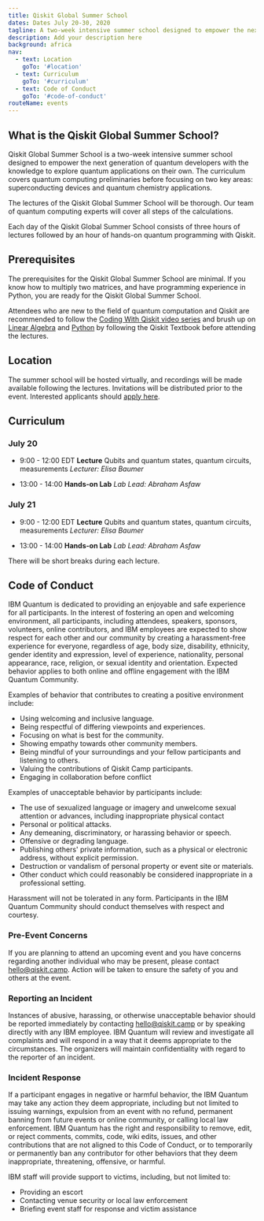 ```yaml
---
title: Qiskit Global Summer School
dates: Dates July 20-30, 2020
tagline: A two-week intensive summer school designed to empower the next generation of quantum developers with the knowledge to explore quantum applications on their own.
description: Add your description here
background: africa
nav:
  - text: Location
    goTo: '#location'
  - text: Curriculum
    goTo: '#curriculum'
  - text: Code of Conduct
    goTo: '#code-of-conduct'
routeName: events
---
```


## What is the Qiskit Global Summer School?
Qiskit Global Summer School is a two-week intensive summer school designed to empower the next generation of quantum developers with the knowledge to explore quantum applications on their own. The curriculum covers quantum computing preliminaries before focusing on two key areas: superconducting devices and quantum chemistry applications.

The lectures of the Qiskit Global Summer School will be thorough. Our team of quantum computing experts will cover all steps of the calculations.

Each day of the Qiskit Global Summer School consists of three hours of lectures followed by an hour of hands-on quantum programming with Qiskit.

## Prerequisites
The prerequisites for the Qiskit Global Summer School are minimal. If you know how to multiply two matrices, and have programming experience in Python, you are ready for the Qiskit Global Summer School.

Attendees who are new to the field of quantum computation and Qiskit are recommended to follow the [Coding With Qiskit video series](http://qisk.it/cwq) and brush up on [Linear Algebra](https://qiskit.org/textbook/ch-prerequisites/linear_algebra.html) and [Python](https://qiskit.org/textbook/ch-prerequisites/python-and-jupyter-notebooks.html) by following the Qiskit Textbook before attending the lectures.

## Location

The summer school will be hosted virtually, and recordings will be made available following the lectures. Invitations will be distributed prior to the event. Interested applicants should [apply here]().

## Curriculum

### July 20
-	9:00 - 12:00 EDT **Lecture**
Qubits and quantum states, quantum circuits, measurements
_Lecturer: Elisa Baumer_

-	13:00 - 14:00 **Hands-on Lab**
_Lab Lead: Abraham Asfaw_

### July 21
-	9:00 - 12:00 EDT **Lecture**
Qubits and quantum states, quantum circuits, measurements
_Lecturer: Elisa Baumer_

-	13:00 - 14:00 **Hands-on Lab**
_Lab Lead: Abraham Asfaw_

There will be short breaks during each lecture.

## Code of Conduct

IBM Quantum is dedicated to providing an enjoyable and safe experience for all participants. In the interest of fostering an open and welcoming environment, all participants, including attendees, speakers, sponsors, volunteers, online contributors, and IBM employees are expected to show respect for each other and our community by creating a harassment-free experience for everyone, regardless of age, body size, disability, ethnicity, gender identity and expression, level of experience, nationality, personal appearance, race, religion, or sexual identity and orientation. Expected behavior applies to both online and offline engagement with the IBM Quantum Community.

Examples of behavior that contributes to creating a positive environment include:

- Using welcoming and inclusive language.
- Being respectful of differing viewpoints and experiences.
- Focusing on what is best for the community.
- Showing empathy towards other community members.
- Being mindful of your surroundings and your fellow participants and listening to others.
- Valuing the contributions of Qiskit Camp participants.
- Engaging in collaboration before conflict

Examples of unacceptable behavior by participants include:

- The use of sexualized language or imagery and unwelcome sexual attention or advances, including inappropriate physical contact
- Personal or political attacks.
- Any demeaning, discriminatory, or harassing behavior or speech.
- Offensive or degrading language.
- Publishing others' private information, such as a physical or electronic address, without explicit permission.
- Destruction or vandalism of personal property or event site or materials.
- Other conduct which could reasonably be considered inappropriate in a professional setting.

Harassment will not be tolerated in any form. Participants in the IBM Quantum Community should conduct themselves with respect and courtesy.

### Pre-Event Concerns

If you are planning to attend an upcoming event and you have concerns regarding another individual who may be present, please contact [hello@qiskit.camp](mailto:hello@qiskit.camp). Action will be taken to ensure the safety of you and others at the event.

### Reporting an Incident

Instances of abusive, harassing, or otherwise unacceptable behavior should be reported immediately by contacting [hello@qiskit.camp](mailto:hello@qiskit.camp) or by speaking directly with any IBM employee. IBM Quantum will review and investigate all complaints and will respond in a way that it deems appropriate to the circumstances. The organizers will maintain confidentiality with regard to the reporter of an incident.

### Incident Response

If a participant engages in negative or harmful behavior, the IBM Quantum may take any action they deem appropriate, including but not limited to issuing warnings, expulsion from an event with no refund, permanent banning from future events or online community, or calling local law enforcement. IBM Quantum has the right and responsibility to remove, edit, or reject comments, commits, code, wiki edits, issues, and other contributions that are not aligned to this Code of Conduct, or to temporarily or permanently ban any contributor for other behaviors that they deem inappropriate, threatening, offensive, or harmful.

IBM staff will provide support to victims, including, but not limited to:

- Providing an escort
- Contacting venue security or local law enforcement
- Briefing event staff for response and victim assistance
